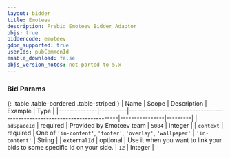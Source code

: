 ```yaml
---
layout: bidder
title: Emoteev
description: Prebid Emoteev Bidder Adaptor
pbjs: true
biddercode: emoteev
gdpr_supported: true
userIds: pubCommonId
enable_download: false
pbjs_version_notes: not ported to 5.x
---
```


### Bid Params

{: .table .table-bordered .table-striped }
| Name         | Scope    | Description                                                              | Example        | Type    |
|--------------|----------|--------------------------------------------------------------------------|----------------|---------|
| `adSpaceId`  | required | Provided by Emoteev team                                                 | `5084`         | Integer |
| `context`    | required | One of `'in-content'`, `'footer'`, `'overlay'`, `'wallpaper'`            | `'in-content'` | String  |
| `externalId` | optional | Use it when you want to link your bids to some specific id on your side. | `12`           | Integer |
